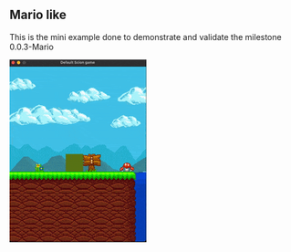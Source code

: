 ## Mario like

This is the mini example done to demonstrate and validate the milestone 0.0.3-Mario

<img src="./mario.gif" alt="Mario" />